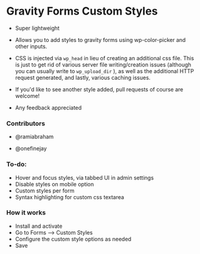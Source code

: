 Gravity Forms Custom Styles
===========================

* Super lightweight

* Allows you to add styles to gravity forms using wp-color-picker and other inputs.

* CSS is injected via `wp_head` in lieu of creating an additional css file. This is just to get rid of various server file writing/creation issues (although you can usually write to `wp_upload_dir` ), as well as the additional HTTP request generated, and lastly, various caching issues.

* If you'd like to see another style added, pull requests of course are welcome!

* Any feedback appreciated

### Contributors

* @ramiabraham

* @onefinejay

### To-do:

* Hover and focus styles, via tabbed UI in admin settings
* Disable styles on mobile option
* Custom styles per form
* Syntax highlighting for custom css textarea

### How it works

* Install and activate
* Go to Forms --> Custom Styles
* Configure the custom style options as needed
* Save